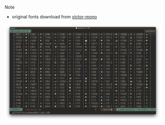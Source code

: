 
> [!NOTE]
> - original fonts download from [victor-mono](https://rubjo.github.io/victor-mono/)

![VictorMonoNFM-Light](./VictorMonoNFM-Light.png)
